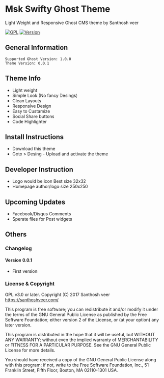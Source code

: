 # Msk Swifty Ghost Theme

Light Weight and Responsive Ghost CMS theme by Santhosh veer

[![GPL](https://img.shields.io/badge/Liscense-GPL-green.svg)](http://www.gnu.org/licenses/old-licenses/gpl-2.0.en.html)
[![Version](https://img.shields.io/badge/Release-v0.0.1-brightgreen.svg)]()

## General Information

```
Supported Ghost Version: 1.0.0
Theme Version: 0.0.1
```
## Theme Info

- Light weight
- Simple Look (No fancy Desings)
- Clean Layouts
- Responsive Design
- Easy to Custamize
- Social Share buttons
- Code Highlighter

## Install Instructions

- Download this theme
- Goto > Desing - Upload and activate the theme 


## Developer Instruction

- Logo would be icon Best size 32x32 
- Homepage author/logo size 250x250

## Upcoming Updates

- Facebook/Disqus Comments
- Sperate files for Post widgets

## Others



### Changelog

#### Version 0.0.1

- First version

### License & Copyright

GPL v3.0 or later.
Copyright (C) 2017  Santhosh veer https://santhoshveer.com/

This program is free software; you can redistribute it and/or modify it
under the terms of the GNU General Public License as published by the Free
Software Foundation; either version 2 of the License, or (at your option)
any later version.

This program is distributed in the hope that it will be useful, but WITHOUT
ANY WARRANTY; without even the implied warranty of MERCHANTABILITY or
FITNESS FOR A PARTICULAR PURPOSE.  See the GNU General Public License for
more details.

You should have received a copy of the GNU General Public License along
with this program; if not, write to the Free Software Foundation, Inc.,
51 Franklin Street, Fifth Floor, Boston, MA 02110-1301 USA.

